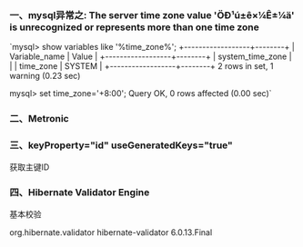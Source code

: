 ### 一、mysql异常之: The server time zone value 'ÖÐ¹ú±ê×¼Ê±¼ä' is unrecognized or represents more than one time zone

`mysql> show variables like '%time_zone%';
 +------------------+--------+
 | Variable_name    | Value  |
 +------------------+--------+
 | system_time_zone |        |
 | time_zone        | SYSTEM |
 +------------------+--------+
 2 rows in set, 1 warning (0.23 sec)
 
 mysql> set time_zone='+8:00';
 Query OK, 0 rows affected (0.00 sec)`
 
 ### 二、Metronic
 ### 三、keyProperty="id" useGeneratedKeys="true"
 获取主键ID
 ### 四、Hibernate Validator Engine
 基本校验
 <!-- https://mvnrepository.com/artifact/org.hibernate.validator/hibernate-validator -->
 <dependency>
     <groupId>org.hibernate.validator</groupId>
     <artifactId>hibernate-validator</artifactId>
     <version>6.0.13.Final</version>
 </dependency>


 